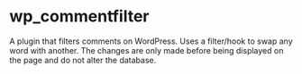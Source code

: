 wp_commentfilter
==================

A plugin that filters comments on WordPress. Uses a filter/hook to swap any word with another. The changes are only made before being displayed on the page and do not alter the database.
